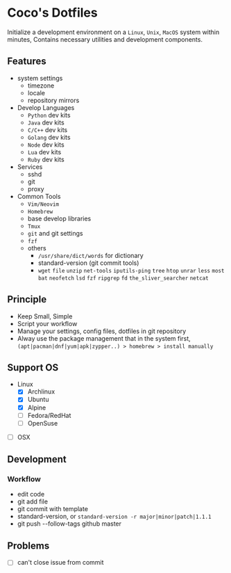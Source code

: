 Coco's Dotfiles
===

Initialize a development environment on a `Linux`, `Unix`, `MacOS` system within minutes,
Contains necessary utilities and development components.

## Features

* system settings
	- timezone
    - locale
	- repository mirrors
* Develop Languages
	- `Python` dev kits
	- `Java` dev kits
	- `C/C++` dev kits
	- `Golang` dev kits
	- `Node` dev kits
	- `Lua` dev kits
    - `Ruby` dev kits
* Services
    - sshd
    - git
    - proxy
* Common Tools
	- `Vim/Neovim`
	- `Homebrew`
	- base develop libraries
	- `Tmux`
	- `git` and git settings
	- `fzf`
	- others
		+ `/usr/share/dict/words` for dictionary
		+ standard-version (git commit tools)
		+ `wget` `file` `unzip` `net-tools` `iputils-ping` `tree` `htop` `unrar` `less` `most`
          `bat` `neofetch` `lsd` `fzf` `ripgrep` `fd` `the_sliver_searcher` `netcat`


## Principle

* Keep Small, Simple
* Script your workflow
* Manage your settings, config files, dotfiles in git repository
* Alway use the package management that in the system first, `(apt|pacman|dnf|yum|apk|zypper..) > homebrew > install manually`

## Support OS

* Linux
    - [x] Archlinux
    - [x] Ubuntu
    - [x] Alpine
    - [ ] Fedora/RedHat
    - [ ] OpenSuse
* [ ] OSX


## Development

### Workflow

* edit code
* git add file
* git commit with template
* standard-version, or `standard-version -r major|minor|patch|1.1.1`
* git push --follow-tags github master

## Problems

* [ ] can't close issue from commit
